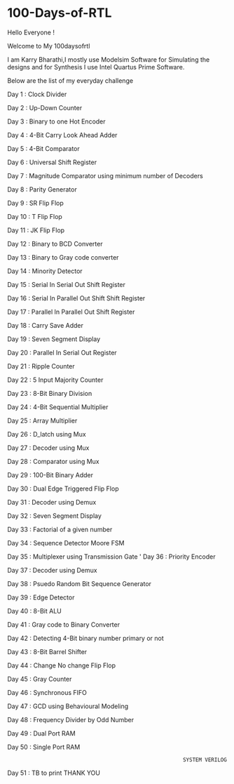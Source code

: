 # 100-Days-of-RTL
Hello Everyone !

Welcome to My 100daysofrtl

I am Karry Bharathi,I mostly use Modelsim Software for Simulating the designs and for Synthesis I use Intel Quartus Prime Software.

Below are the list of my everyday challenge

Day 1 : Clock Divider

Day 2 : Up-Down Counter

Day 3 : Binary to one Hot Encoder

Day 4 : 4-Bit Carry Look Ahead Adder

Day 5 : 4-Bit Comparator

Day 6 : Universal Shift Register

Day 7 : Magnitude Comparator using minimum number of Decoders

Day 8 : Parity Generator

Day 9 : SR Flip Flop

Day 10 : T Flip Flop

Day 11 : JK Flip Flop

Day 12 : Binary to BCD Converter

Day 13 : Binary to Gray code converter

Day 14 : Minority Detector

Day 15 : Serial In Serial Out Shift Register

Day 16 : Serial In Parallel Out Shift Shift Register

Day 17 : Parallel In Parallel Out Shift Register

Day 18 : Carry Save Adder

Day 19 : Seven Segment Display

Day 20 : Parallel In Serial Out Register

Day 21 : Ripple Counter

Day 22 : 5 Input Majority Counter

Day 23 : 8-Bit Binary Division

Day 24 : 4-Bit Sequential Multiplier

Day 25 : Array Multiplier

Day 26 : D_latch using Mux

Day 27 : Decoder using Mux

Day 28 : Comparator using Mux

Day 29 : 100-Bit Binary Adder

Day 30 : Dual Edge Triggered Flip Flop

Day 31 : Decoder using Demux

Day 32 : Seven Segment Display

Day 33 : Factorial of a given number

Day 34 : Sequence Detector Moore FSM

Day 35 : Multiplexer using Transmission Gate 
'
Day 36 : Priority Encoder

Day 37 : Decoder using Demux

Day 38 : Psuedo Random Bit Sequence Generator 

Day 39 : Edge Detector

Day 40 : 8-Bit ALU

Day 41 : Gray code to Binary Converter

Day 42 : Detecting 4-Bit binary number primary or not

Day 43 : 8-Bit Barrel Shifter

Day 44 : Change No change Flip Flop

Day 45 : Gray Counter

Day 46 : Synchronous FIFO

Day 47 : GCD using Behavioural Modeling

Day 48 : Frequency Divider by Odd Number

Day 49 : Dual Port RAM

Day 50 : Single Port RAM

 
                                                            SYSTEM VERILOG 

Day 51 : TB to print THANK YOU


                                                               








